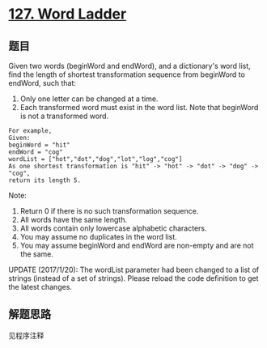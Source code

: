 # [127. Word Ladder](https://leetcode.com/problems/word-ladder/)

## 题目
Given two words (beginWord and endWord), and a dictionary's word list, find the length of shortest transformation sequence from beginWord to endWord, such that:
1. Only one letter can be changed at a time.
1. Each transformed word must exist in the word list. Note that beginWord is not a transformed word.
```
For example,
Given:
beginWord = "hit"
endWord = "cog"
wordList = ["hot","dot","dog","lot","log","cog"]
As one shortest transformation is "hit" -> "hot" -> "dot" -> "dog" -> "cog",
return its length 5.
```
Note:
1. Return 0 if there is no such transformation sequence.
1. All words have the same length.
1. All words contain only lowercase alphabetic characters.
1. You may assume no duplicates in the word list.
1. You may assume beginWord and endWord are non-empty and are not the same.

UPDATE (2017/1/20):
The wordList parameter had been changed to a list of strings (instead of a set of strings). Please reload the code definition to get the latest changes.

## 解题思路

见程序注释
